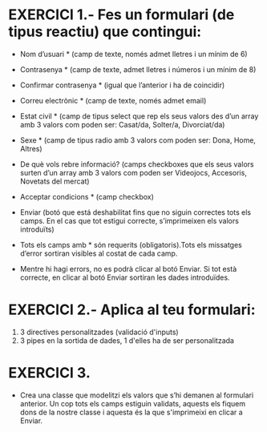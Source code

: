 # EXERCICI 1.- Fes un formulari (de tipus reactiu) que contingui:

- Nom d’usuari * (camp de texte, només admet lletres i un mínim de 6)
- Contrasenya * (camp de texte, admet lletres i números i un mínim de 8)
- Confirmar contrasenya * (igual que l’anterior i ha de coincidir)
- Correu electrònic * (camp de texte, només admet email)
- Estat civil * (camp de tipus select que rep els seus valors des d’un array amb 3 valors com poden ser: Casat/da, Solter/a, Divorciat/da)
- Sexe * (camp de tipus radio amb 3 valors com poden ser: Dona, Home, Altres)
- De què vols rebre informació? (camps checkboxes que els seus valors surten d’un array amb 3 valors com poden ser Videojocs, Accesoris, Novetats del mercat)
- Acceptar condicions * (camp checkbox)
- Enviar (botó que está deshabilitat fins que no siguin correctes tots els camps. En el cas que tot estigui correcte, s’imprimeixen els valors introduïts)

- Tots els camps amb * són requerits (obligatoris).Tots els missatges d’error
  sortiran visibles al costat de cada camp.

- Mentre hi hagi errors, no es podrà clicar al botó Enviar. Si tot està
  correcte, en clicar al botó Enviar sortiran les dades introduïdes.

# EXERCICI 2.- Aplica al teu formulari:
1. 3 directives personalitzades (validació d'inputs)
2. 3 pipes en la sortida de dades, 1 d'elles ha de ser personalitzada

# EXERCICI 3.
- Crea una classe que modelitzi els valors que s’hi demanen al formulari
  anterior. Un cop tots els camps estiguin validats, aquests els fiquem dons de
  la nostre classe i aquesta és la que s'imprimeixi en clicar a Enviar.
